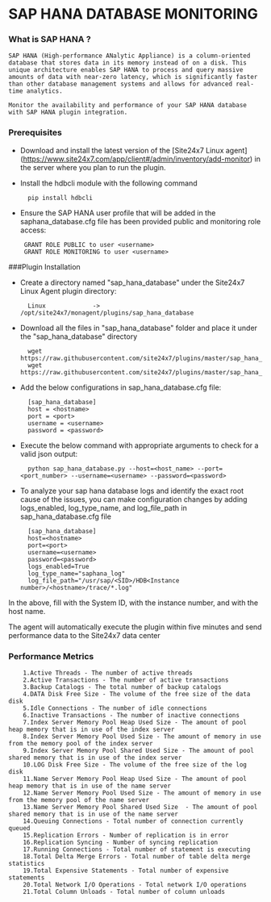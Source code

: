 # SAP HANA DATABASE MONITORING


### What is SAP HANA ?

	SAP HANA (High-performance ANalytic Appliance) is a column-oriented database that stores data in its memory instead of on a disk. This unique architecture enables SAP HANA to process and query massive amounts of data with near-zero latency, which is significantly faster than other database management systems and allows for advanced real-time analytics.
	
	Monitor the availability and performance of your SAP HANA database with SAP HANA plugin integration.

### Prerequisites

- Download and install the latest version of the [Site24x7 Linux agent] (https://www.site24x7.com/app/client#/admin/inventory/add-monitor) in the server where you plan to run the plugin.

- Install the hdbcli module with the following command

		pip install hdbcli
		
-  Ensure the SAP HANA user profile that will be added in the saphana_database.cfg file has been provided public and monitoring role access:

		GRANT ROLE PUBLIC to user <username>
		GRANT ROLE MONITORING to user <username>

###Plugin Installation

- Create a directory named "sap_hana_database" under the Site24x7 Linux Agent plugin directory: 

		Linux             ->   /opt/site24x7/monagent/plugins/sap_hana_database
		
- Download all the files in "sap_hana_database" folder and place it under the "sap_hana_database" directory

		
		wget https://raw.githubusercontent.com/site24x7/plugins/master/sap_hana_database/sap_hana_database.py
		wget https://raw.githubusercontent.com/site24x7/plugins/master/sap_hana_database/sap_hana_database.cfg
	
- Add the below configurations in sap_hana_database.cfg file:

		[sap_hana_database]
		host = <hostname>
		port = <port>
		username = <username>
		password = <password>

- Execute the below command with appropriate arguments to check for a valid json output:  

		python sap_hana_database.py --host=<host_name> --port=<port_number> --username=<username> --password=<password> 
		
- To analyze your sap hana database logs and identify the exact root cause of the issues, you can make configuration changes by adding logs_enabled, log_type_name, and log_file_path in sap_hana_database.cfg file

		[sap_hana_database]
		host=<hostname>
		port=<port>
		username=<username>
		password=<password>
		logs_enabled=True
		log_type_name="saphana_log"
		log_file_path="/usr/sap/<SID>/HDB<Instance number>/<hostname>/trace/*.log"
		
 In the above, fill <SID> with the System ID, <Instance number> with the instance number, and <hostname> with the host name.
 
The agent will automatically execute the plugin within five minutes and send performance data to the Site24x7 data center
		
### Performance Metrics

		1.Active Threads - The number of active threads
		2.Active Transactions - The number of active transactions
		3.Backup Catalogs - The total number of backup catalogs
		4.DATA Disk Free Size - The volume of the free size of the data disk
		5.Idle Connections - The number of idle connections
		6.Inactive Transactions - The number of inactive connections
		7.Index Server Memory Pool Heap Used Size - The amount of pool heap memory that is in use of the index server
		8.Index Server Memory Pool Used Size - The amount of memory in use from the memory pool of the index server
		9.Index Server Memory Pool Shared Used Size - The amount of pool shared memory that is in use of the index server
		10.LOG Disk Free Size - The volume of the free size of the log disk
		11.Name Server Memory Pool Heap Used Size - The amount of pool heap memory that is in use of the name server
		12.Name Server Memory Pool Used Size - The amount of memory in use from the memory pool of the name server
		13.Name Server Memory Pool Shared Used Size  - The amount of pool shared memory that is in use of the name server
		14.Queuing Connections - Total number of connection currently queued
		15.Replication Errors - Number of replication is in error
		16.Replication Syncing - Number of syncing replication
		17.Running Connections - Total number of statement is executing
		18.Total Delta Merge Errors - Total number of table delta merge statistics
		19.Total Expensive Statements - Total number of expensive statements
		20.Total Network I/O Operations - Total network I/O operations
		21.Total Column Unloads - Total number of column unloads
